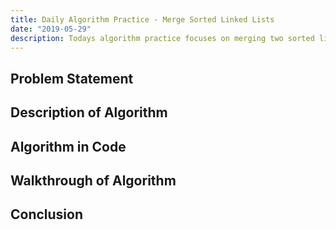 ```yaml
---
title: Daily Algorithm Practice - Merge Sorted Linked Lists
date: "2019-05-29"
description: Todays algorithm practice focuses on merging two sorted linked lists into one.
---
```

## Problem Statement

## Description of Algorithm

## Algorithm in Code

## Walkthrough of Algorithm

## Conclusion